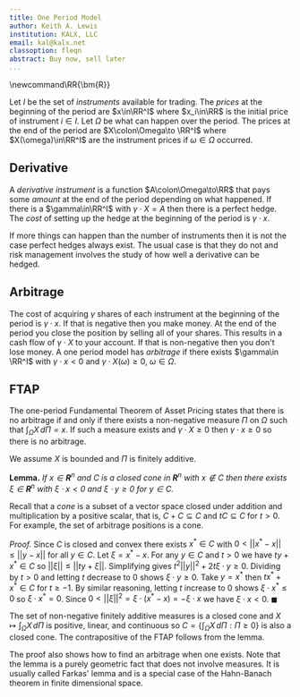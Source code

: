 ```yaml
---
title: One Period Model
author: Keith A. Lewis
institution: KALX, LLC
email: kal@kalx.net
classoption: fleqn
abstract: Buy now, sell later
...
```


\newcommand\RR{\bm{R}}

Let $I$ be the set of _instruments_ available for trading.
The _prices_ at the beginning of the period are $x\in\RR^I$ where $x_i\in\RR$ is the initial
price of instrument $i\in I$.
Let $\Omega$ be what can happen over the period.
The prices at the end of the period are $X\colon\Omega\to \RR^I$ where $X(\omega)\in\RR^I$
are the instrument prices if $\omega\in\Omega$ occurred.

## Derivative

A _derivative instrument_ is a function $A\colon\Omega\to\RR$ that pays some _amount_
at the end of the period depending on what happened.
If there is a $\gamma\in\RR^I$ with
$\gamma\cdot X = A$ then there is a perfect hedge. The _cost_ of
setting up the hedge at the beginning of the period is $\gamma\cdot x$.

If more things can happen than the number of instruments then it is not
the case perfect hedges always exist.  The usual case is that they do
not and risk management involves the study of how well a derivative can
be hedged.

## Arbitrage

The cost of acquiring $\gamma$ shares of each instrument at the beginning
of the period is $\gamma\cdot x$. If that is negative then you make money.
At the end of the period you close the position by selling all of your
shares.  This results in a cash flow of $\gamma\cdot X$ to your account.
If that is non-negative then you don't lose money.  A one period model
has _arbitrage_ if there exists $\gamma\in \RR^I$ with $\gamma\cdot x <
0$ and $\gamma\cdot X(\omega)\ge0$, $\omega\in\Omega$.

## FTAP

The one-period Fundamental Theorem of Asset Pricing states that there is no
arbitrage if and only if there exists a non-negative measure $\Pi$ on $\Omega$
such that $\int_\Omega X\,d\Pi = x$. If such a measure exists and
$\gamma\cdot X\ge 0$ then $\gamma\cdot x \ge 0$ so there is no arbitrage.

We assume $X$ is bounded and $\Pi$ is finitely additive.

**Lemma.** _If $x\in\bm{R}^n$ and $C$ is a closed cone in
$\bm{R}^n$ with $x\not\in C$ then there exists $\xi\in\bm{R}^n$
with $\xi\cdot x < 0$ and $\xi\cdot y \ge0$ for $y\in C$._

Recall that a _cone_ is a subset of a vector space closed under addition
and multiplication by a positive scalar, that is, $C + C\subseteq C$
and $tC\subseteq C$ for $t > 0$.
For example, the set of arbitrage positions is a cone.

_Proof._ Since $C$ is closed and convex there exists $x^*\in C$ with
$0 < ||x^* - x|| \le ||y - x||$ for all $y\in C$.  Let $\xi = x^* - x$.
For any $y\in C$ and $t > 0$ we have $ty + x^*\in C$ so $||\xi|| \le ||ty + \xi||$. 
Simplifying gives $t^2||y||^2 + 2t\xi\cdot y\ge 0$. 
Dividing by $t > 0$ and letting $t$ decrease to 0 shows $\xi\cdot y\ge 0$. 
Take $y = x^*$ then $tx^* + x^*\in C$ for $t \ge -1$. By similar reasoning,
letting $t$ increase to 0 shows $\xi\cdot x^*\le 0$ so $\xi\cdot x^* = 0$. 
Since $0 < ||\xi||^2 = \xi\cdot (x^* - x) = -\xi\cdot x$ we have $\xi\cdot x < 0$.
$\blacksquare$

The set of non-negative finitely additive measures is a closed
cone and $X\mapsto \int_\Omega X\,d\Pi$ is positive, linear, and continuous
so $C = \{\int_\Omega X\,d\Pi : \Pi\ge 0\}$ is also a closed cone.
The contrapositive of the FTAP follows from the lemma.

The proof also shows how to find an arbitrage when one exists.
Note that the lemma is a purely geometric fact that does not involve measures.
It is usually called Farkas' lemma and is a special case of the Hahn-Banach theorem
in finite dimensional space.

<!--
## Hedging

Given a derivative payoff $A$ at the end of the period we wish to
minimize, in some sense, $\gamma\cdot X - A$ over available hedges $\gamma\in\RR^I$.
Fix a probability measure and let $\Xi = E[XX']^{1/2}$ so
$$
\begin{aligned}
E[(\gamma\cdot X - A)^2] &= \gamma'E[XX']\gamma - 2E[X'A]\gamma + E[A^2]\\
	&= \|\Xi\gamma - \Xi^{-1}E[XA]\|^2 - \|\Xi^{-1}E[XA]\|^2 + E[A^2].\\
\end{aligned}
$$
This has minimum value $E[A^2] - E[X'A]E[XX']^{-1}E[XA]$ when $\gamma = E[XX']^{-1}E[XA]$.

$$
	\gamma = E[XX']
$$
Letting $\Xi = (XX')^{1/2}$ we have 
$$
\|\Xi\gamma - \Xi^{-1}XA\|^2 = \gamma'XX'\gamma - 2\gamma'XA + X'(XX')^{-1}X A^2
$$
so 
$$
(\gamma\cdot X - A)^2 = \|\Xi\gamma - \Xi^{-1}XA\|^2 - X'(XX')^{-1}X A^2 + A^2.
$$
Since $(XX')X = X(X'X)$ the matrix $XX'$ has eigenvector $X$ with eigenvalue $\sigma^2 = X'X$.
This implies $\Xi^{-1}X = X/\sigma$ and $X'(XX')^{-1}X = 1$ hence
$$
(\gamma\cdot X - A)^2 = \|\Xi \gamma - XA/\sigma\|^2 = \|(XX')^{1/2}(\gamma - XA/X'X)\|^2.
$$

### Two Instruments

Let $x = (r, s)$, $r,s\in\RR$ and $X = (R, S)$, $R,S\colon\Omega\to\RR$.
We may assume $r = s = 1$. The matrix $XX'$ has eigenvectors
$(R/S, 1)$ and $(-S/R, 1)$ with eigenvalues $R^2 + S^2$ and $0$, respectively.
-->
